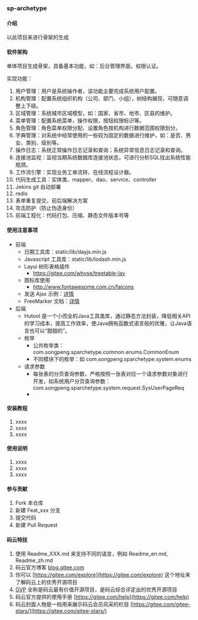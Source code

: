 ### sp-archetype

#### 介绍

以此项目来进行骨架的生成

#### 软件架构

单体项目生成骨架，具备基本功能，如：后台管理界面，权限认证。

实现功能：

1. 用户管理：用户是系统操作者，该功能主要完成系统用户配置。
2. 机构管理：配置系统组织机构（公司、部门、小组），树结构展现，可随意调整上下级。
3. 区域管理：系统城市区域模型，如：国家、省市、地市、区县的维护。
4. 菜单管理：配置系统菜单，操作权限，按钮权限标识等。
5. 角色管理：角色菜单权限分配、设置角色按机构进行数据范围权限划分。
6. 字典管理：对系统中经常使用的一些较为固定的数据进行维护，如：是否、男女、类别、级别等。
7. 操作日志：系统正常操作日志记录和查询；系统异常信息日志记录和查询。
8. 连接池监视：监视当期系统数据库连接池状态，可进行分析SQL找出系统性能瓶颈。
9. 工作流引擎：实现业务工单流转、在线流程设计器。
10. 代码生成工具：实体类、mapper、dao、service、controller
11. Jekins git 自动部署
12. redis
13. 表单重复提交，前后端解决方案
14. 攻击防护（防止伪造身份）
15. 前端工程化：代码打包、压缩、静态文件版本号等

#### 使用注意事项

* 前端
    * 日期工具库：static/lib/dayjs.min.js
    * Javascript 工具库：static/lib/lodash.min.js
    * Layui 树形表格插件
        * https://gitee.com/whvse/treetable-lay
    * 图标库使用
        * http://www.fontawesome.com.cn/faicons
    * 发送 Ajax 示例：[详情](./docs/ajax.md)
    * FreeMarker 文档：[详情](./docs/FreeMarker.md)
* 后端
    * Hutool 是一个小而全的Java工具类库，通过静态方法封装，降低相关API的学习成本，提高工作效率，使Java拥有函数式语言般的优雅，让Java语言也可以“甜甜的”。
    * 枚举
        * 公共枚举类：com.songpeng.sparchetype.common.enums.CommonEnum
        * 不同模块下的枚举：如 com.songpeng.sparchetype.system.enums
    * 请求参数
        * 每张表的分页查询参数，严格按照一张表对应一个请求参数对象进行开发，如系统用户分页查询参数：com.songpeng.sparchetype.system.request.SysUserPageReq
        *     
    
#### 安装教程

1. xxxx
2. xxxx
3. xxxx

#### 使用说明

1. xxxx
2. xxxx
3. xxxx

#### 参与贡献

1. Fork 本仓库
2. 新建 Feat_xxx 分支
3. 提交代码
4. 新建 Pull Request


#### 码云特技

1. 使用 Readme\_XXX.md 来支持不同的语言，例如 Readme\_en.md, Readme\_zh.md
2. 码云官方博客 [blog.gitee.com](https://blog.gitee.com)
3. 你可以 [https://gitee.com/explore](https://gitee.com/explore) 这个地址来了解码云上的优秀开源项目
4. [GVP](https://gitee.com/gvp) 全称是码云最有价值开源项目，是码云综合评定出的优秀开源项目
5. 码云官方提供的使用手册 [https://gitee.com/help](https://gitee.com/help)
6. 码云封面人物是一档用来展示码云会员风采的栏目 [https://gitee.com/gitee-stars/](https://gitee.com/gitee-stars/)